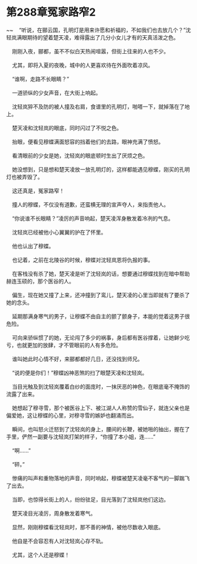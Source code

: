 # 第288章冤家路窄2
~~&nbsp;&nbsp;&nbsp;&nbsp;“听说，在郦云国，孔明灯是用来许愿和祈福的，不如我们也去放几个？”沈轻岚满眼期待的望着楚天凌，难得露出了几分小女儿才有的天真活泼之色。<br><br>&nbsp;&nbsp;&nbsp;&nbsp;刚刚入夜，郦都，虽不不似白天热闹喧嚣，但街上往来的人也不少。<br><br>&nbsp;&nbsp;&nbsp;&nbsp;尤其，即将入夏的夜晚，城中的人更喜欢待在外面吹着凉风。<br><br>&nbsp;&nbsp;&nbsp;&nbsp;“谁啊，走路不长眼睛？”<br><br>&nbsp;&nbsp;&nbsp;&nbsp;一道骄纵的少女声音，在大街上响起。<br><br>&nbsp;&nbsp;&nbsp;&nbsp;沈轻岚猝不及防的被人撞及右肩，食谱里的孔明灯，啪嗒一下，就掉落在了地上。<br><br>&nbsp;&nbsp;&nbsp;&nbsp;楚天凌和沈轻岚的眼底，同时闪过了不悦之色。<br><br>&nbsp;&nbsp;&nbsp;&nbsp;抬眼，便看见穆蝶满面怒容的挡着他们的去路，眼神充满了愤怒。<br><br>&nbsp;&nbsp;&nbsp;&nbsp;看清眼前的少女是她，沈轻岚的眼底顿时生出了厌烦之色。<br><br>&nbsp;&nbsp;&nbsp;&nbsp;她没想到，只是想和楚天凌放一放孔明灯的，这样都能遇见穆蝶，刚买的孔明灯也被弄毁了。<br><br>&nbsp;&nbsp;&nbsp;&nbsp;这还真是，冤家路窄！<br><br>&nbsp;&nbsp;&nbsp;&nbsp;撞人的穆蝶，不仅没有道歉，还蛮横无理的宣声夺人，来指责他人。<br><br>&nbsp;&nbsp;&nbsp;&nbsp;“你说谁不长眼睛？”凌厉的声音响起，楚天凌浑身散发着冷冽的气息。<br><br>&nbsp;&nbsp;&nbsp;&nbsp;沈轻岚已经被他小心翼翼的护在了怀里。<br><br>&nbsp;&nbsp;&nbsp;&nbsp;他也认出了穆蝶。<br><br>&nbsp;&nbsp;&nbsp;&nbsp;也记着，之前在北陵谷的时候，穆蝶对沈轻岚恩将仇报的事。<br><br>&nbsp;&nbsp;&nbsp;&nbsp;在客栈没有杀了她，楚天凌是听了沈轻岚的话，想要通过穆蝶找到在暗中帮助赫连玉硕的，那个医谷的人。<br><br>&nbsp;&nbsp;&nbsp;&nbsp;偏生，现在她又撞了上来，还冲撞到了鸾儿，楚天凌的心里当即就有了要杀了她的念头。<br><br>&nbsp;&nbsp;&nbsp;&nbsp;延期那满身寒气的男子，让穆蝶不由自主的颤了颤身子，本能的觉着这男子很危险。<br><br>&nbsp;&nbsp;&nbsp;&nbsp;可向来骄纵惯了的她，无论闯了多少的祸事，身后都有医谷撑着，让她鲜少吃亏，也就更加的放肆，才不管眼前的人有多危险。<br><br>&nbsp;&nbsp;&nbsp;&nbsp;谁叫她此时心情不好，来郦都都好几日，还没找到师兄。<br><br>&nbsp;&nbsp;&nbsp;&nbsp;“说的便是你们！”穆蝶凶神恶煞的扫了眼楚天凌和沈轻岚。<br><br>&nbsp;&nbsp;&nbsp;&nbsp;当目光触及到沈轻岚覆着白纱的面庞时，一抹厌恶的神色，在眼底毫不掩饰的流露了出来。<br><br>&nbsp;&nbsp;&nbsp;&nbsp;她想起了穆寻雪，那个被医谷上下、被江湖人人称赞的雪仙子，就连父亲也是偏爱她，这让穆蝶的心里，对穆寻雪的嫉妒也翻涌而出。<br><br>&nbsp;&nbsp;&nbsp;&nbsp;瞬间，也叫怒火迁怒到了沈轻岚的身上，腰间的长鞭，被她啪的抽出，握在了手里，俨然一副要与沈轻岚打架的样子，“你撞了本小姐，连……”<br><br>&nbsp;&nbsp;&nbsp;&nbsp;“啊……”<br><br>&nbsp;&nbsp;&nbsp;&nbsp;“砰。”<br><br>&nbsp;&nbsp;&nbsp;&nbsp;惨痛的叫声和重物落地的声音，同时响起，穆蝶被楚天凌毫不客气的一脚踹飞了出去。<br><br>&nbsp;&nbsp;&nbsp;&nbsp;当即，也惊得长街上的人，纷纷驻足，目光落到了沈轻岚他们这边。<br><br>&nbsp;&nbsp;&nbsp;&nbsp;楚天凌目光凌厉，周身散发着寒气。<br><br>&nbsp;&nbsp;&nbsp;&nbsp;显然，刚刚穆蝶看沈轻岚时，那不善的神情，被他尽数收入眼底。<br><br>&nbsp;&nbsp;&nbsp;&nbsp;他自是不会容忍有人对沈轻岚心存不轨。<br><br>&nbsp;&nbsp;&nbsp;&nbsp;尤其，这个人还是穆蝶！<br><br>
                    

<script>_fwqdsqadxfw()</script>
<div><script>_dfwf1dw();</script></div>
<div><script>_dfwf1agdw();</script></div>
                